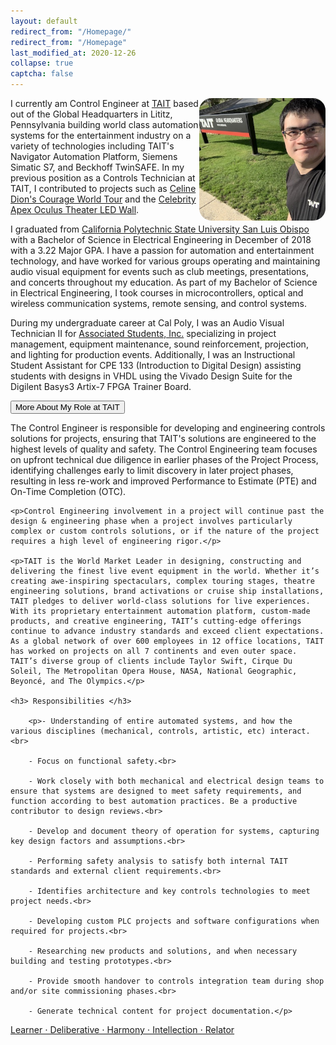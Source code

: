 ```yaml
---
layout: default
redirect_from: "/Homepage/"
redirect_from: "/Homepage"
last_modified_at: 2020-12-26
collapse: true
captcha: false
---
```




<img src="/assets/img/tait_hq.jpg" align="right" width="40%" style="border-radius: 10%;"> I currently am Control Engineer at [TAIT](https://www.taittowers.com/) based out of the Global Headquarters in Lititz, Pennsylvania building world class automation systems for the entertainment industry on a variety of technologies including TAIT's Navigator Automation Platform, Siemens Simatic S7, and Beckhoff TwinSAFE. In my previous position as a Controls Technician at TAIT, I contributed to projects such as [Celine Dion's Courage World Tour](https://www.jeckstei.com/projects/#celine-dion---courage-world-tour) and the [Celebrity Apex Oculus Theater LED Wall](https://www.jeckstei.com/projects/#celebrity-cruises---apex---oculus-theater-led-wall).

I graduated from [California Polytechnic State University San Luis Obispo](https://www.calpoly.edu/) with a Bachelor of Science in Electrical Engineering in December of 2018 with a 3.22 Major GPA. I have a passion for automation and entertainment technology, and have worked for various groups operating and maintaining audio visual equipment for events such as club meetings, presentations, and concerts throughout my education. As part of my Bachelor of Science in Electrical Engineering, I took courses in microcontrollers, optical and wireless communication systems, remote sensing, and control systems.

During my undergraduate career at Cal Poly, I was an Audio Visual Technician II for [Associated Students, Inc.](https://www.asi.calpoly.edu/) specializing in project management, equipment maintenance, sound reinforcement, projection, and lighting for production events. Additionally, I was an Instructional Student Assistant for CPE 133 (Introduction to Digital Design) assisting students with designs in VHDL using the Vivado Design Suite for the Digilent Basys3 Artix-7 FPGA Trainer Board.

<div>

  <button type="button" class="collapsible">More About My Role at TAIT</button>
  
<div class="content">
    <p>The Control Engineer is responsible for developing and engineering controls solutions for projects, ensuring that TAIT's solutions are engineered to the highest levels of quality and safety. The Control Engineering team focuses on upfront technical due diligence in earlier phases of the Project Process, identifying challenges early to limit discovery in later project phases, resulting in less re-work and improved Performance to Estimate (PTE) and On-Time Completion (OTC).</p>
    
    <p>Control Engineering involvement in a project will continue past the design & engineering phase when a project involves particularly complex or custom controls solutions, or if the nature of the project requires a high level of engineering rigor.</p>
    
    <p>TAIT is the World Market Leader in designing, constructing and delivering the finest live event equipment in the world. Whether it’s creating awe-inspiring spectaculars, complex touring stages, theatre engineering solutions, brand activations or cruise ship installations, TAIT pledges to deliver world-class solutions for live experiences. With its proprietary entertainment automation platform, custom-made products, and creative engineering, TAIT’s cutting-edge offerings continue to advance industry standards and exceed client expectations. As a global network of over 600 employees in 12 office locations, TAIT has worked on projects on all 7 continents and even outer space. TAIT’s diverse group of clients include Taylor Swift, Cirque Du Soleil, The Metropolitan Opera House, NASA, National Geographic, Beyoncé, and The Olympics.</p>
    
    <h3> Responsibilities </h3>
    
        <p>- Understanding of entire automated systems, and how the various disciplines (mechanical, controls, artistic, etc) interact.<br>
         
        - Focus on functional safety.<br>
        
        - Work closely with both mechanical and electrical design teams to ensure that systems are designed to meet safety requirements, and function according to best automation practices. Be a productive contributor to design reviews.<br>
        
        - Develop and document theory of operation for systems, capturing key design factors and assumptions.<br>
         
        - Performing safety analysis to satisfy both internal TAIT standards and external client requirements.<br>
         
        - Identifies architecture and key controls technologies to meet project needs.<br>
         
        - Developing custom PLC projects and software configurations when required for projects.<br>
         
        - Researching new products and solutions, and when necessary building and testing prototypes.<br>
         
        - Provide smooth handover to controls integration team during shop and/or site commissioning phases.<br>
         
        - Generate technical content for project documentation.</p>
     
</div>
</div>
<p></p>

[Learner ⋅ Deliberative ⋅ Harmony ⋅ Intellection ⋅ Relator](./strengths_quest)

